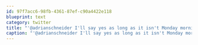 ```yaml
---
id: 97f7acc6-98fb-4361-87ef-c90a4422e118
blueprint: text
category: twitter
title: "'@adrianschneider I'll say yes as long as it isn't Monday morning :)"
caption: "'@adrianschneider I'll say yes as long as it isn't Monday morning :)"
---
```

